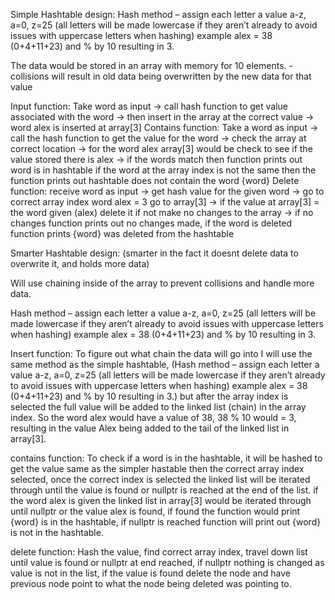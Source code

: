 Simple Hashtable design:
Hash method – assign each letter a value a-z, a=0, z=25  (all letters will be made lowercase if they aren’t already to avoid issues with uppercase letters when hashing) example alex = 38 (0+4+11+23) and % by 10 resulting in 3.

The data would be stored in an array with memory for 10 elements.
-collisions will result in old data being overwritten by the new data for that value

Input function: Take word as input -> call hash function to get value associated with the word -> then insert in the array at the correct value -> word alex is inserted at array[3]
Contains function: Take a word as input -> call the hash function to get the value for the word -> check the array at correct location -> for the word alex array[3] would be check to see if the value stored there is alex -> if the words match then function prints out word is in hashtable if the word at the array index is not the same then the function prints out hashtable does not contain the word {word}
Delete function: receive word as input -> get hash value for the given word -> go to correct array index word alex = 3 go to array[3] -> if the value at array[3] = the word given (alex) delete it if not make no changes to the array -> if no changes function prints out no changes made, if the word is deleted function prints {word} was deleted from the hashtable




Smarter Hashtable design: (smarter in the fact it doesnt delete data to overwrite it, and holds more data)

Will use chaining inside of the array to prevent collisions and handle more data. 

Hash method – assign each letter a value a-z, a=0, z=25  (all letters will be made lowercase if they aren’t already to avoid issues with uppercase letters when hashing) example alex = 38 (0+4+11+23) and % by 10 resulting in 3.

Insert function:
To figure out what chain the data will go into I will use the same method as the simple hashtable, (Hash method – assign each letter a value a-z, a=0, z=25  (all letters will be made lowercase if they aren’t already to avoid issues with uppercase letters when hashing) example alex = 38 (0+4+11+23) and % by 10 resulting in 3.) but after the array index is selected the full value will be added to the linked list (chain) in the array index. So the word alex would have a value of 38, 38 % 10 would = 3, resulting in the value Alex being added to the tail of the linked list in array[3].

contains function:
To check if a word is in the hashtable, it will be hashed to get the value same as the simpler hastable then the correct array index selected, once the correct index is selected the linked list will be iterated through until the value is found or nullptr is reached at the end of the list. if the word alex is given the linked list in array[3] would be iterated through until nullptr or the value alex is found, if found the function would print {word} is in the hashtable, if nullptr is reached function will print out {word} is not in the hashtable.

delete function: Hash the value, find correct array index, travel down list until value is found or nullptr at end reached, if nullptr nothing is changed as value is not in the list, if the value is found delete the node and have previous node point to what the node being deleted was pointing to.
